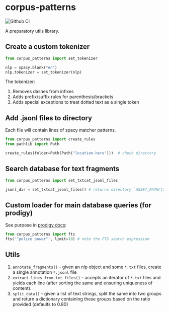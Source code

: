 # corpus-patterns

![Github CI](https://github.com/justmars/corpus-patterns/actions/workflows/main.yml/badge.svg)

A preparatory utils library.

## Create a custom tokenizer

```py
from corpus_patterns import set_tokenizer

nlp = spacy.blank("en")
nlp.tokenizer = set_tokenizer(nlp)
```

The tokenizer:

1. Removes dashes from infixes
2. Adds prefix/suffix rules for parenthesis/brackets
3. Adds special exceptions to treat dotted text as a single token

## Add .jsonl files to directory

Each file will contain lines of spacy matcher patterns.

```py
from corpus_patterns import create_rules
from pathlib import Path

create_rules(folder=Path(Path("location-here")))  # check directory
```

## Search database for text fragments

```py
from corpus_patterns import set_txtcat_jsonl_files

jsonl_dir = set_txtcat_jsonl_files() # returns directory `ASSET_PATH/txtcats`
```

## Custom loader for main database queries (for prodigy)

See purpose in [prodigy docs](https://prodi.gy/docs/api-loaders#loaders-custom):

```py
from corpus_patterns import fts
fts('"police power"', limit=10) # note the FTS search expression
```

## Utils

1. `annotate_fragments()` - given an nlp object and some `*.txt` files, create a single annotation `*.jsonl` file
2. `extract_lines_from_txt_files()` - accepts an iterator of `*.txt` files and yields each line (after sorting the same and ensuring uniqueness of content).
3. `split_data()` - given a list of text strings, split the same into two groups and return a dictionary containing these groups based on the ratio provided (defaults to 0.80)
